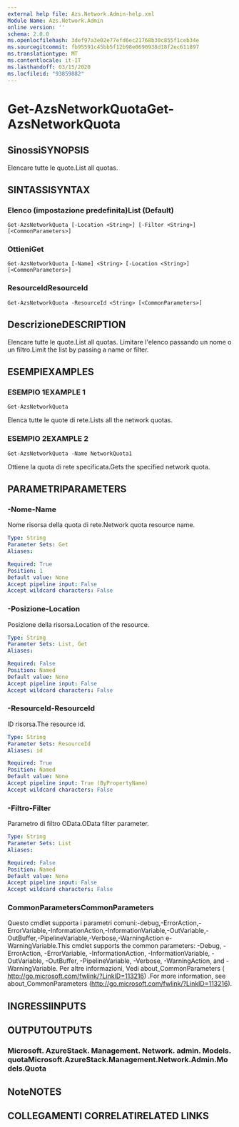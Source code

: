 ```yaml
---
external help file: Azs.Network.Admin-help.xml
Module Name: Azs.Network.Admin
online version: ''
schema: 2.0.0
ms.openlocfilehash: 3def97a3e02e77efd6ec21768b30c855f1ceb34e
ms.sourcegitcommit: fb95591c45bb5f12b98e0690938d18f2ec611897
ms.translationtype: MT
ms.contentlocale: it-IT
ms.lasthandoff: 03/15/2020
ms.locfileid: "93859882"
---
```

# <span data-ttu-id="77446-101">Get-AzsNetworkQuota</span><span class="sxs-lookup"><span data-stu-id="77446-101">Get-AzsNetworkQuota</span></span>

## <span data-ttu-id="77446-102">Sinossi</span><span class="sxs-lookup"><span data-stu-id="77446-102">SYNOPSIS</span></span>
<span data-ttu-id="77446-103">Elencare tutte le quote.</span><span class="sxs-lookup"><span data-stu-id="77446-103">List all quotas.</span></span>

## <span data-ttu-id="77446-104">SINTASSI</span><span class="sxs-lookup"><span data-stu-id="77446-104">SYNTAX</span></span>

### <span data-ttu-id="77446-105">Elenco (impostazione predefinita)</span><span class="sxs-lookup"><span data-stu-id="77446-105">List (Default)</span></span>
```
Get-AzsNetworkQuota [-Location <String>] [-Filter <String>] [<CommonParameters>]
```

### <span data-ttu-id="77446-106">Ottieni</span><span class="sxs-lookup"><span data-stu-id="77446-106">Get</span></span>
```
Get-AzsNetworkQuota [-Name] <String> [-Location <String>] [<CommonParameters>]
```

### <span data-ttu-id="77446-107">ResourceId</span><span class="sxs-lookup"><span data-stu-id="77446-107">ResourceId</span></span>
```
Get-AzsNetworkQuota -ResourceId <String> [<CommonParameters>]
```

## <span data-ttu-id="77446-108">Descrizione</span><span class="sxs-lookup"><span data-stu-id="77446-108">DESCRIPTION</span></span>
<span data-ttu-id="77446-109">Elencare tutte le quote.</span><span class="sxs-lookup"><span data-stu-id="77446-109">List all quotas.</span></span>
<span data-ttu-id="77446-110">Limitare l'elenco passando un nome o un filtro.</span><span class="sxs-lookup"><span data-stu-id="77446-110">Limit the list by passing a name or filter.</span></span>

## <span data-ttu-id="77446-111">ESEMPI</span><span class="sxs-lookup"><span data-stu-id="77446-111">EXAMPLES</span></span>

### <span data-ttu-id="77446-112">ESEMPIO 1</span><span class="sxs-lookup"><span data-stu-id="77446-112">EXAMPLE 1</span></span>
```
Get-AzsNetworkQuota
```

<span data-ttu-id="77446-113">Elenca tutte le quote di rete.</span><span class="sxs-lookup"><span data-stu-id="77446-113">Lists all the  network quotas.</span></span>

### <span data-ttu-id="77446-114">ESEMPIO 2</span><span class="sxs-lookup"><span data-stu-id="77446-114">EXAMPLE 2</span></span>
```
Get-AzsNetworkQuota -Name NetworkQuota1
```

<span data-ttu-id="77446-115">Ottiene la quota di rete specificata.</span><span class="sxs-lookup"><span data-stu-id="77446-115">Gets the specified network quota.</span></span>

## <span data-ttu-id="77446-116">PARAMETRI</span><span class="sxs-lookup"><span data-stu-id="77446-116">PARAMETERS</span></span>

### <span data-ttu-id="77446-117">-Nome</span><span class="sxs-lookup"><span data-stu-id="77446-117">-Name</span></span>
<span data-ttu-id="77446-118">Nome risorsa della quota di rete.</span><span class="sxs-lookup"><span data-stu-id="77446-118">Network quota resource name.</span></span>

```yaml
Type: String
Parameter Sets: Get
Aliases:

Required: True
Position: 1
Default value: None
Accept pipeline input: False
Accept wildcard characters: False
```

### <span data-ttu-id="77446-119">-Posizione</span><span class="sxs-lookup"><span data-stu-id="77446-119">-Location</span></span>
<span data-ttu-id="77446-120">Posizione della risorsa.</span><span class="sxs-lookup"><span data-stu-id="77446-120">Location of the resource.</span></span>

```yaml
Type: String
Parameter Sets: List, Get
Aliases:

Required: False
Position: Named
Default value: None
Accept pipeline input: False
Accept wildcard characters: False
```

### <span data-ttu-id="77446-121">-ResourceId</span><span class="sxs-lookup"><span data-stu-id="77446-121">-ResourceId</span></span>
<span data-ttu-id="77446-122">ID risorsa.</span><span class="sxs-lookup"><span data-stu-id="77446-122">The resource id.</span></span>

```yaml
Type: String
Parameter Sets: ResourceId
Aliases: id

Required: True
Position: Named
Default value: None
Accept pipeline input: True (ByPropertyName)
Accept wildcard characters: False
```

### <span data-ttu-id="77446-123">-Filtro</span><span class="sxs-lookup"><span data-stu-id="77446-123">-Filter</span></span>
<span data-ttu-id="77446-124">Parametro di filtro OData.</span><span class="sxs-lookup"><span data-stu-id="77446-124">OData filter parameter.</span></span>

```yaml
Type: String
Parameter Sets: List
Aliases:

Required: False
Position: Named
Default value: None
Accept pipeline input: False
Accept wildcard characters: False
```

### <span data-ttu-id="77446-125">CommonParameters</span><span class="sxs-lookup"><span data-stu-id="77446-125">CommonParameters</span></span>
<span data-ttu-id="77446-126">Questo cmdlet supporta i parametri comuni:-debug,-ErrorAction,-ErrorVariable,-InformationAction,-InformationVariable,-OutVariable,-OutBuffer,-PipelineVariable,-Verbose,-WarningAction e-WarningVariable.</span><span class="sxs-lookup"><span data-stu-id="77446-126">This cmdlet supports the common parameters: -Debug, -ErrorAction, -ErrorVariable, -InformationAction, -InformationVariable, -OutVariable, -OutBuffer, -PipelineVariable, -Verbose, -WarningAction, and -WarningVariable.</span></span> <span data-ttu-id="77446-127">Per altre informazioni, Vedi about_CommonParameters ( http://go.microsoft.com/fwlink/?LinkID=113216) .</span><span class="sxs-lookup"><span data-stu-id="77446-127">For more information, see about_CommonParameters (http://go.microsoft.com/fwlink/?LinkID=113216).</span></span>

## <span data-ttu-id="77446-128">INGRESSI</span><span class="sxs-lookup"><span data-stu-id="77446-128">INPUTS</span></span>

## <span data-ttu-id="77446-129">OUTPUT</span><span class="sxs-lookup"><span data-stu-id="77446-129">OUTPUTS</span></span>

### <span data-ttu-id="77446-130">Microsoft. AzureStack. Management. Network. admin. Models. quota</span><span class="sxs-lookup"><span data-stu-id="77446-130">Microsoft.AzureStack.Management.Network.Admin.Models.Quota</span></span>

## <span data-ttu-id="77446-131">Note</span><span class="sxs-lookup"><span data-stu-id="77446-131">NOTES</span></span>

## <span data-ttu-id="77446-132">COLLEGAMENTI CORRELATI</span><span class="sxs-lookup"><span data-stu-id="77446-132">RELATED LINKS</span></span>
